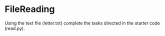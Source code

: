 # FileReading
Using the text file (letter.txt) complete the tasks directed in the starter code (read.py).
